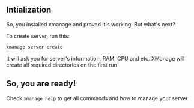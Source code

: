 ## Intialization

So, you installed xmanage and proved it's working. But what's next?

To create server, run this:

```bash
xmanage server create
```

It will ask you for server's information, RAM, CPU and etc. XManage will create all required directories on the first run

## So, you are ready!

Check `xmanage help` to get all commands and how to manage your server
